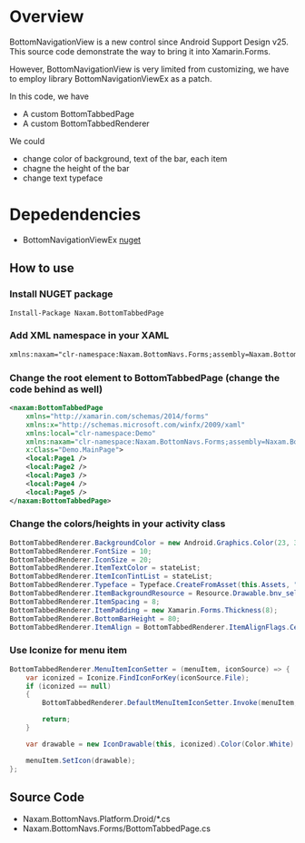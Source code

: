 # Overview

BottomNavigationView is a new control since Android Support Design v25.
This source code demonstrate the way to bring it into Xamarin.Forms.

However, BottomNavigationView is very limited from customizing, we have to employ library BottomNavigationViewEx as a patch.

In this code, we have
- A custom BottomTabbedPage
- A custom BottomTabbedRenderer

We could 
- change color of background, text of the bar, each item
- chagne the height of the bar
- change text typeface

# Depedendencies

- BottomNavigationViewEx [nuget](https://www.nuget.org/packages/Naxam.Ittianyu.BottomNavExtension/)

## How to use

### Install NUGET package
```
Install-Package Naxam.BottomTabbedPage
```

### Add XML namespace in your XAML
```xml
xmlns:naxam="clr-namespace:Naxam.BottomNavs.Forms;assembly=Naxam.BottomNavs.Forms"
```

### Change the root element to BottomTabbedPage (change the code behind as well)
```xml
<naxam:BottomTabbedPage
    xmlns="http://xamarin.com/schemas/2014/forms"
    xmlns:x="http://schemas.microsoft.com/winfx/2009/xaml"
    xmlns:local="clr-namespace:Demo"
    xmlns:naxam="clr-namespace:Naxam.BottomNavs.Forms;assembly=Naxam.BottomNavs.Forms"
    x:Class="Demo.MainPage">
    <local:Page1 />
    <local:Page2 />
    <local:Page3 />
    <local:Page4 />
    <local:Page5 />
</naxam:BottomTabbedPage>
```

### Change the colors/heights in your activity class
```c#
BottomTabbedRenderer.BackgroundColor = new Android.Graphics.Color(23, 31, 50);
BottomTabbedRenderer.FontSize = 10;
BottomTabbedRenderer.IconSize = 20;
BottomTabbedRenderer.ItemTextColor = stateList;
BottomTabbedRenderer.ItemIconTintList = stateList;
BottomTabbedRenderer.Typeface = Typeface.CreateFromAsset(this.Assets, "HiraginoKakugoProNW3.otf");
BottomTabbedRenderer.ItemBackgroundResource = Resource.Drawable.bnv_selector;
BottomTabbedRenderer.ItemSpacing = 8;
BottomTabbedRenderer.ItemPadding = new Xamarin.Forms.Thickness(8);
BottomTabbedRenderer.BottomBarHeight = 80;
BottomTabbedRenderer.ItemAlign = BottomTabbedRenderer.ItemAlignFlags.Center;
```

### Use Iconize for menu item
```c#
BottomTabbedRenderer.MenuItemIconSetter = (menuItem, iconSource) => {
    var iconized = Iconize.FindIconForKey(iconSource.File);
    if (iconized == null)
    {
        BottomTabbedRenderer.DefaultMenuItemIconSetter.Invoke(menuItem, iconSource);

        return;
    }

    var drawable = new IconDrawable(this, iconized).Color(Color.White).SizeDp(20);

    menuItem.SetIcon(drawable);
};
```

## Source Code
- Naxam.BottomNavs.Platform.Droid/*.cs
- Naxam.BottomNavs.Forms/BottomTabbedPage.cs
